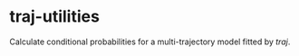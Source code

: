 # traj-utilities

Calculate conditional probabilities for a multi-trajectory model fitted by *traj*.
